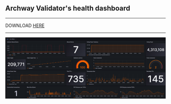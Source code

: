 ## Archway Validator's health dashboard
* * *

DOWNLOAD [HERE](https://github.com/AlexToTheMoon/AM-Solutions/blob/main/files/archway-dash/archway-dash.json)  
* * *

![](https://github.com/AlexToTheMoon/AM-Solutions/blob/main/files/archway-dash/archdash-png-scr.png)
